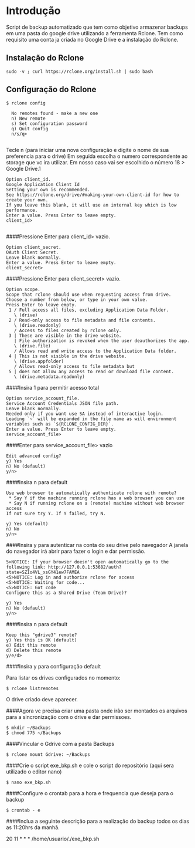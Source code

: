 # Introdução

Script de backup automatizado que tem como objetivo armazenar backups em uma pasta do google drive utilizando a ferramenta Rclone.
Tem como requisito uma conta ja criada no Google Drive e a instalação do Rclone. 


## Instalação do Rclone

```
sudo -v ; curl https://rclone.org/install.sh | sudo bash

```

## Configuração do Rclone

```
$ rclone config
  
  No remotes found - make a new one
  n) New remote
  s) Set configuration password
  q) Quit config
  n/s/q> 
   
```
 Tecle n (para iniciar uma nova configuração e digite o nome de sua preferencia para o drive)
 Em seguida escolha o numero correspondente ao storage que vc ira utilizar. Em nosso caso vai ser escolhido o número 18 > Google Drive.1

```
Option client_id.
Google Application Client Id
Setting your own is recommended.
See https://rclone.org/drive/#making-your-own-client-id for how to create your own.
If you leave this blank, it will use an internal key which is low performance.
Enter a value. Press Enter to leave empty.
client_id> 
 
```
####Pressione Enter para client_id> vazio. 
 
```
Option client_secret.
OAuth Client Secret.
Leave blank normally.
Enter a value. Press Enter to leave empty.
client_secret> 
```
####Pressione Enter para client_secret> vazio. 

```
Option scope.
Scope that rclone should use when requesting access from drive.
Choose a number from below, or type in your own value.
Press Enter to leave empty.
 1 / Full access all files, excluding Application Data Folder.
   \ (drive)
 2 / Read-only access to file metadata and file contents.
   \ (drive.readonly)
   / Access to files created by rclone only.
 3 | These are visible in the drive website.
   | File authorization is revoked when the user deauthorizes the app.
   \ (drive.file)
   / Allows read and write access to the Application Data folder.
 4 | This is not visible in the drive website.
   \ (drive.appfolder)
   / Allows read-only access to file metadata but
 5 | does not allow any access to read or download file content.
   \ (drive.metadata.readonly)

```
####Insira 1 para permitir acesso total
 
```
Option service_account_file.
Service Account Credentials JSON file path.
Leave blank normally.
Needed only if you want use SA instead of interactive login.
Leading `~` will be expanded in the file name as will environment variables such as `${RCLONE_CONFIG_DIR}`.
Enter a value. Press Enter to leave empty.
service_account_file>
```
####Enter para service_account_file> vazio

```
Edit advanced config?
y) Yes
n) No (default)
y/n> 
```
####Insira n para default
```
Use web browser to automatically authenticate rclone with remote?
 * Say Y if the machine running rclone has a web browser you can use
 * Say N if running rclone on a (remote) machine without web browser access
If not sure try Y. If Y failed, try N.

y) Yes (default)
n) No
y/n> 
```
####Insira y para autenticar na conta do seu drive pelo navegador
A janela do navegador irá abrir para fazer o login e dar permissão.

```
5>NOTICE: If your browser doesn't open automatically go to the following link: http://127.0.0.1:53682/auth?state=SZIo4VL_xsGY41ew7FAMEA
<5>NOTICE: Log in and authorize rclone for access
<5>NOTICE: Waiting for code...
<5>NOTICE: Got code
Configure this as a Shared Drive (Team Drive)?

y) Yes
n) No (default)
y/n>

```
####Insira n para default

```
Keep this "gdrive3" remote?
y) Yes this is OK (default)
e) Edit this remote
d) Delete this remote
y/e/d>
```
####Insira y para configuração default

Para listar os drives configurados no momento:

```
$ rclone listremotes

```
O drive criado deve aparecer.

####Agora vc precisa criar uma pasta onde irão ser montados os arquivos para a sincronização com o drive e dar permissoes.
```
$ mkdir ~/Backups
$ chmod 775 ~/Backups

```
####Vincular o Gdrive com a pasta Backups

```
$ rclone mount Gdrive: ~/Backups

``` 

####Crie o script exe_bkp.sh e cole o script do repositório (aqui sera utilizado o editor nano)

```
$ nano exe_bkp.sh

```
####Configure o crontab para a hora e frequencia que deseja para o backup 

```
$ crontab - e

```

####Inclua a seguinte descrição para a realização do backup todos os dias as 11:20hrs da manhã.

20 11 * * * /home/usuario/./exe_bkp.sh

